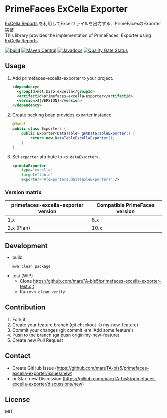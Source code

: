 # PrimeFaces ExCella Exporter

[ExCella Reports](https://github.com/excella-core/excella-reports) を利用してExcelファイルを出力する、PrimeFacesのExporter実装  
This library provides the implementation of PrimeFaces' Exporter using [ExCella Reports](https://github.com/excella-core/excella-reports).


[![build](https://github.com/maruTA-bis5/primefaces-excella-exporter/actions/workflows/build.yml/badge.svg)](https://github.com/maruTA-bis5/primefaces-excella-exporter/actions/workflows/build.yml)
[![Maven Central](https://maven-badges.herokuapp.com/maven-central/net.bis5.excella/primefaces-excella-exporter/badge.svg)](https://maven-badges.herokuapp.com/maven-central/net.bis5.excella/primefaces-excella-exporter)
[![Javadocs](http://javadoc.io/badge/net.bis5.excella/primefaces-excella-exporter.svg)](http://javadoc.io/doc/net.bis5.excella/primefaces-excella-exporter)
[![Quality Gate Status](https://sonarcloud.io/api/project_badges/measure?project=maruTA-bis5_primefaces-excella-exporter&metric=alert_status)](https://sonarcloud.io/dashboard?id=maruTA-bis5_primefaces-excella-exporter)

## Usage
1. Add primefaces-excella-exporter to your project.
    ```xml
    <dependency>
      <groupId>net.bis5.excella</groupId>
      <artifactId>primefaces-excella-exporter</artifactId>
      <version>${VERSION}</version>
    </dependency>
    ```
1. Create backing bean provides exporter instance.
    ```java
    @Model
    public class Exporters {
        public Exporter<DataTable> getDataTableExporter() {
            return new DataTableExcellaExporter();
        }
    }
    ```
1. Set `exporter` attribute to `<p:dataExporter>`.
    ```xml
    <p:dataExporter
        type="excella"
        target="table"
        exporter="#{exporters.dataTableExporter}" />
    ```

### Version matrix

|primefaces-excella-exporter version|Compatible PrimeFaces version|
|---|---|
|1.x|8.x|
|2.x (Plan)|10.x|

## Development
- build
    ```shellscript
    mvn clean package
    ```
- test (WIP)
    - Clone https://github.com/maruTA-bis5/primefaces-excella-exporter-test.git
    - Run `mvn clean verify`

## Contribution
1. Fork it
1. Create your feature branch (git checkout -b my-new-feature)
1. Commit your changes (git commit -am 'Add some feature')
1. Push to the branch (git push origin my-new-feature)
1. Create new Pull Request

## Contact
- Create GitHub Issue (https://github.com/maruTA-bis5/primefaces-excella-exporter/issues/new)
- or Start new Discussion (https://github.com/maruTA-bis5/primefaces-excella-exporter/discussions/new)

## License
MIT
